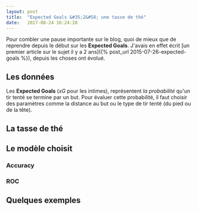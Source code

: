 ```yaml
---
layout: post
title:  "Expected Goals &#35;2&#58; une tasse de thé"
date:   2017-08-24 16:24:28
---
```


Pour combler une pause importante sur le blog, quoi de mieux que de reprendre depuis le début 
sur les **Expected Goals**. J'avais en effet écrit [un premier article sur le sujet il y a 2 ans]({% post_url 2015-07-26-expected-goals %}), 
depuis les choses ont évolué.

## Les données

Les **Expected Goals** (*xG* pour les intimes), représentent *la probabilité* qu'un tir tenté se termine par un but. 
Pour évaluer cette probabilité, il faut choisir des paramètres comme la distance au but ou le type de tir tenté (du pied ou de la tête).

## La tasse de thé

## Le modèle choisit

### Accuracy

### ROC

## Quelques exemples

